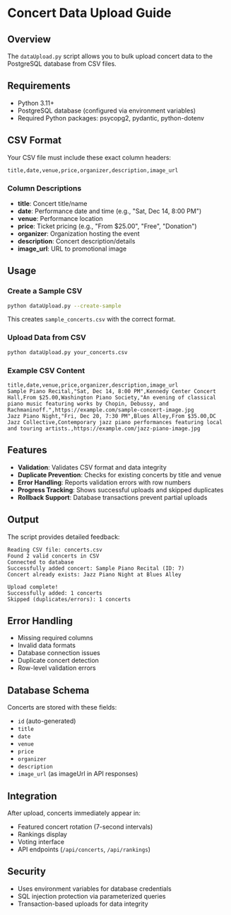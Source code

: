 # Concert Data Upload Guide

## Overview
The `dataUpload.py` script allows you to bulk upload concert data to the PostgreSQL database from CSV files.

## Requirements
- Python 3.11+
- PostgreSQL database (configured via environment variables)
- Required Python packages: psycopg2, pydantic, python-dotenv

## CSV Format
Your CSV file must include these exact column headers:
```
title,date,venue,price,organizer,description,image_url
```

### Column Descriptions
- **title**: Concert title/name
- **date**: Performance date and time (e.g., "Sat, Dec 14, 8:00 PM")
- **venue**: Performance location
- **price**: Ticket pricing (e.g., "From $25.00", "Free", "Donation")
- **organizer**: Organization hosting the event
- **description**: Concert description/details
- **image_url**: URL to promotional image

## Usage

### Create a Sample CSV
```bash
python dataUpload.py --create-sample
```
This creates `sample_concerts.csv` with the correct format.

### Upload Data from CSV
```bash
python dataUpload.py your_concerts.csv
```

### Example CSV Content
```csv
title,date,venue,price,organizer,description,image_url
Sample Piano Recital,"Sat, Dec 14, 8:00 PM",Kennedy Center Concert Hall,From $25.00,Washington Piano Society,"An evening of classical piano music featuring works by Chopin, Debussy, and Rachmaninoff.",https://example.com/sample-concert-image.jpg
Jazz Piano Night,"Fri, Dec 20, 7:30 PM",Blues Alley,From $35.00,DC Jazz Collective,Contemporary jazz piano performances featuring local and touring artists.,https://example.com/jazz-piano-image.jpg
```

## Features
- **Validation**: Validates CSV format and data integrity
- **Duplicate Prevention**: Checks for existing concerts by title and venue
- **Error Handling**: Reports validation errors with row numbers
- **Progress Tracking**: Shows successful uploads and skipped duplicates
- **Rollback Support**: Database transactions prevent partial uploads

## Output
The script provides detailed feedback:
```
Reading CSV file: concerts.csv
Found 2 valid concerts in CSV
Connected to database
Successfully added concert: Sample Piano Recital (ID: 7)
Concert already exists: Jazz Piano Night at Blues Alley

Upload complete!
Successfully added: 1 concerts
Skipped (duplicates/errors): 1 concerts
```

## Error Handling
- Missing required columns
- Invalid data formats
- Database connection issues
- Duplicate concert detection
- Row-level validation errors

## Database Schema
Concerts are stored with these fields:
- `id` (auto-generated)
- `title`
- `date`
- `venue`
- `price`
- `organizer`
- `description`
- `image_url` (as imageUrl in API responses)

## Integration
After upload, concerts immediately appear in:
- Featured concert rotation (7-second intervals)
- Rankings display
- Voting interface
- API endpoints (`/api/concerts`, `/api/rankings`)

## Security
- Uses environment variables for database credentials
- SQL injection protection via parameterized queries
- Transaction-based uploads for data integrity